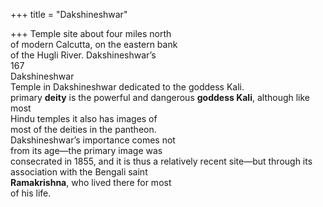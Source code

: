 +++
title = "Dakshineshwar"

+++
Temple site about four miles north  
of modern Calcutta, on the eastern bank  
of the Hugli River. Dakshineshwar’s  
167  
Dakshineshwar  
Temple in Dakshineshwar dedicated to the goddess Kali.  
primary **deity** is the powerful and dangerous **goddess Kali**, although like most  
Hindu temples it also has images of  
most of the deities in the pantheon.  
Dakshineshwar’s importance comes not  
from its age—the primary image was  
consecrated in 1855, and it is thus a relatively recent site—but through its  
association with the Bengali saint  
**Ramakrishna**, who lived there for most  
of his life.